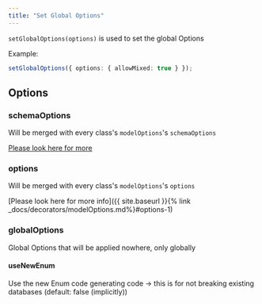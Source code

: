 ```yaml
---
title: "Set Global Options"
---
```


`setGlobalOptions(options)` is used to set the global Options  

Example:

```ts
setGlobalOptions({ options: { allowMixed: true } });
```

## Options

### schemaOptions

Will be merged with every class's `modelOptions`'s `schemaOptions`

[Please look here for more](https://mongoosejs.com/docs/guide.html#options)

### options

Will be merged with every class's `modelOptions`'s `options`

[Please look here for more info]({{ site.baseurl }}{% link _docs/decorators/modelOptions.md%}#options-1)

### globalOptions

Global Options that will be applied nowhere, only globally

#### useNewEnum

Use the new Enum code generating code
-> this is for not breaking existing databases
(default: false (implicitly))
